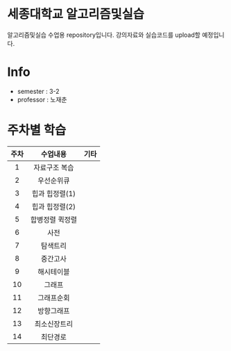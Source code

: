 # 세종대학교 알고리즘및실습
알고리즘및실습 수업용 repository입니다. 강의자료와 실습코드를 upload할 예정입니다.

# Info
- semester : 3-2
- professor : 노재춘

# 주차별 학습
|주차|수업내용|기타
|:----:|:----:|:----:|
|1|자료구조 복습 |   |
|2|우선순위큐    |   |
|3|힙과 힙정렬(1)|   |
|4|힙과 힙정렬(2)|   |
|5|합병정렬 퀵정렬|  |
|6|사전          |   |
|7|탐색트리      |   |
|8|중간고사      |   |
|9|해시테이블    |   |
|10|그래프       |   |
|11|그래프순회   |   |
|12|방향그래프   |   |
|13|최소신장트리 |   |
|14|최단경로     |   |


